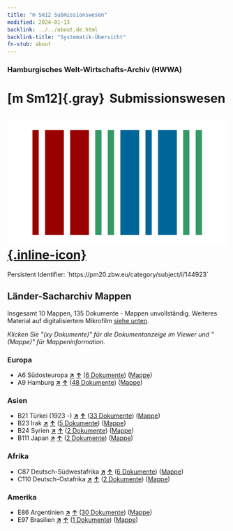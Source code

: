 ```yaml
---
title: "m Sm12 Submissionswesen"
modified: 2024-01-13
backlink: ../../about.de.html
backlink-title: "Systematik-Übersicht"
fn-stub: about
---
```


### Hamburgisches Welt-Wirtschafts-Archiv (HWWA)

# [m Sm12]{.gray}&#8201; Submissionswesen &#160; [![Wikidata](/images/Wikidata-logo.svg "Wikidata"){.inline-icon}](http://www.wikidata.org/entity/Q104700273)

<div class="hint">Persistent Identifier: `https://pm20.zbw.eu/category/subject/i/144923`</div>







## Länder-Sacharchiv Mappen






Insgesamt 10 Mappen, 135 Dokumente - Mappen unvollständig. Weiteres Material auf digitalisiertem Mikrofilm [siehe unten](#filmsections).

_Klicken Sie "(xy Dokumente)" für die Dokumentanzeige im Viewer und "(Mappe)" für Mappeninformation._




### Europa

- A6 Südosteuropa [**&nearr;**](../../../geo/i/140900/about.de.html "Südosteuropa (alle Mappen)") [**&uarr;**](../../../geo/about.de.html#A6 "Ländersystematik") (<a href="https://pm20.zbw.eu/iiifview/folder/sh/140900,144923" title="über: Südosteuropa : Submissionswesen" target="_blank">6 Dokumente</a>) ([Mappe](../../../../folder/sh/1409xx/140900/1449xx/144923/about.de.html))
- A9 Hamburg [**&nearr;**](../../../geo/i/140905/about.de.html "Hamburg (alle Mappen)") [**&uarr;**](../../../geo/about.de.html#A9 "Ländersystematik") (<a href="https://pm20.zbw.eu/iiifview/folder/sh/140905,144923" title="über: Hamburg : Submissionswesen" target="_blank">48 Dokumente</a>) ([Mappe](../../../../folder/sh/1409xx/140905/1449xx/144923/about.de.html))

### Asien

- B21 Türkei (1923 -) [**&nearr;**](../../../geo/i/141111/about.de.html "Türkei (1923 -) (alle Mappen)") [**&uarr;**](../../../geo/about.de.html#B21 "Ländersystematik") (<a href="https://pm20.zbw.eu/iiifview/folder/sh/141111,144923" title="über: Türkei (1923 -) : Submissionswesen" target="_blank">33 Dokumente</a>) ([Mappe](../../../../folder/sh/1411xx/141111/1449xx/144923/about.de.html))
- B23 Irak [**&nearr;**](../../../geo/i/141113/about.de.html "Irak (alle Mappen)") [**&uarr;**](../../../geo/about.de.html#B23 "Ländersystematik") (<a href="https://pm20.zbw.eu/iiifview/folder/sh/141113,144923" title="über: Irak : Submissionswesen" target="_blank">5 Dokumente</a>) ([Mappe](../../../../folder/sh/1411xx/141113/1449xx/144923/about.de.html))
- B24 Syrien [**&nearr;**](../../../geo/i/141114/about.de.html "Syrien (alle Mappen)") [**&uarr;**](../../../geo/about.de.html#B24 "Ländersystematik") (<a href="https://pm20.zbw.eu/iiifview/folder/sh/141114,144923" title="über: Syrien : Submissionswesen" target="_blank">2 Dokumente</a>) ([Mappe](../../../../folder/sh/1411xx/141114/1449xx/144923/about.de.html))
- B111 Japan [**&nearr;**](../../../geo/i/141272/about.de.html "Japan (alle Mappen)") [**&uarr;**](../../../geo/about.de.html#B111 "Ländersystematik") (<a href="https://pm20.zbw.eu/iiifview/folder/sh/141272,144923" title="über: Japan : Submissionswesen" target="_blank">2 Dokumente</a>) ([Mappe](../../../../folder/sh/1412xx/141272/1449xx/144923/about.de.html))

### Afrika

- C87 Deutsch-Südwestafrika [**&nearr;**](../../../geo/i/141450/about.de.html "Deutsch-Südwestafrika (alle Mappen)") [**&uarr;**](../../../geo/about.de.html#C87 "Ländersystematik") (<a href="https://pm20.zbw.eu/iiifview/folder/sh/141450,144923" title="über: Deutsch-Südwestafrika : Submissionswesen" target="_blank">6 Dokumente</a>) ([Mappe](../../../../folder/sh/1414xx/141450/1449xx/144923/about.de.html))
- C110 Deutsch-Ostafrika [**&nearr;**](../../../geo/i/141471/about.de.html "Deutsch-Ostafrika (alle Mappen)") [**&uarr;**](../../../geo/about.de.html#C110 "Ländersystematik") (<a href="https://pm20.zbw.eu/iiifview/folder/sh/141471,144923" title="über: Deutsch-Ostafrika : Submissionswesen" target="_blank">2 Dokumente</a>) ([Mappe](../../../../folder/sh/1414xx/141471/1449xx/144923/about.de.html))

### Amerika

- E86 Argentinien [**&nearr;**](../../../geo/i/141692/about.de.html "Argentinien (alle Mappen)") [**&uarr;**](../../../geo/about.de.html#E86 "Ländersystematik") (<a href="https://pm20.zbw.eu/iiifview/folder/sh/141692,144923" title="über: Argentinien : Submissionswesen" target="_blank">30 Dokumente</a>) ([Mappe](../../../../folder/sh/1416xx/141692/1449xx/144923/about.de.html))
- E97 Brasilien [**&nearr;**](../../../geo/i/141697/about.de.html "Brasilien (alle Mappen)") [**&uarr;**](../../../geo/about.de.html#E97 "Ländersystematik") (<a href="https://pm20.zbw.eu/iiifview/folder/sh/141697,144923" title="über: Brasilien : Submissionswesen" target="_blank">1 Dokumente</a>) ([Mappe](../../../../folder/sh/1416xx/141697/1449xx/144923/about.de.html))



<a id="filmsections" />













